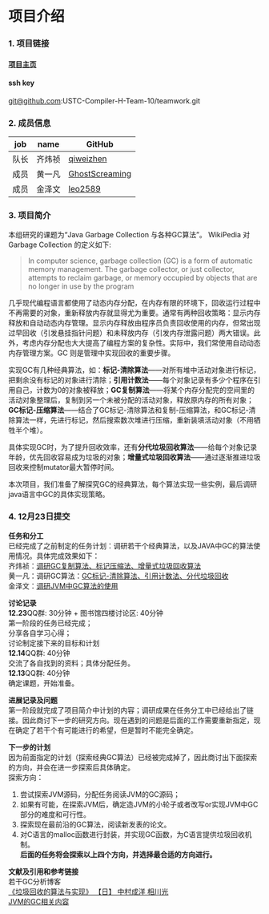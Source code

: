 # 项目介绍
### 1. 项目链接
#### [项目主页](https://github.com/USTC-Compiler-H-Team-10/teamwork.git)
#### ssh key 
git@github.com:USTC-Compiler-H-Team-10/teamwork.git

### 2. 成员信息
 | job  |  name  |    GitHub      |
 | ---- | ------ | -------------- |
 | 队长 | 齐炜祯 |[ qiweizhen](https://github.com/qiweizhen)      |
 | 成员 | 黄一凡 | [GhostScreaming](https://github.com/GhostScreaming) | 
 | 成员 | 金泽文 | [leo2589](https://github.com/leo2589)        |

### 3. 项目简介
本组研究的课题为“Java Garbage Collection 与各种GC算法”。
WikiPedia 对 Garbage Collection 的定义如下:

>In computer science, garbage collection (GC) is a form of automatic memory management. The garbage collector, or just collector, attempts to reclaim garbage, or memory occupied by objects that are no longer in use by the program

几乎现代编程语言都使用了动态内存分配，在内存有限的环境下，回收运行过程中不再需要的对象，重新释放内存就显得尤为重要。通常有两种回收策略：显示内存释放和自动动态内存管理。显示内存释放由程序员负责回收使用的内存，但常出现过早回收（引发悬挂指针问题）和未释放内存（引发内存泄露问题）两大错误。此外，考虑内存分配也大大提高了编程方案的复杂性。实际中，我们常使用自动动态内存管理方案。GC 则是管理中实现回收的重要步骤。

实现GC有几种经典算法，如：**标记-清除算法**——对所有堆中活动对象进行标记，把剩余没有标记的对象进行清除；**引用计数法**——每个对象记录有多少个程序在引用自己，计数为0的对象被释放；**GC复制算法**——将某个内存分配完的空间里的活动对象整理后，复制到另一个未被分配的活动对象，释放原内存的所有对象；**GC标记-压缩算法**——结合了GC标记-清除算法和复制-压缩算法，和GC标记-清除算法一样，先进行标记，然后搜索数次堆进行压缩，重新装填活动对象（不用牺牲半个堆）。

具体实现GC时，为了提升回收效率，还有**分代垃圾回收算法**——给每个对象记录年龄，优先回收容易成为垃圾的对象；**增量式垃圾回收算法**——通过逐渐推进垃圾回收来控制mutator最大暂停时间。

本次项目，我们准备了解探究GC的经典算法，每个算法实现一些实例，最后调研java语言中GC的具体实现策略。
 
### 4. 12月23日提交
**任务和分工**  
已经完成了之前制定的任务计划：调研若干个经典算法，以及JAVA中GC的算法使用情况。具体完成效果如下：  
齐炜祯：[调研GC复制算法、标记压缩法、增量式垃圾回收算法](https://github.com/USTC-Compiler-H-Team-10/teamwork/blob/master/Algotirhms.md)  
黄一凡：调研GC算法：[GC标记-清除算法、引用计数法、分代垃圾回收](https://github.com/USTC-Compiler-H-Team-10/teamwork/blob/master/Algorithm%20by%20Fan.md)  
金泽文：[调研JVM中GC算法的使用](https://github.com/USTC-Compiler-H-Team-10/teamwork/blob/master/notes_for_JVM.md)

**讨论记录**  
**12.23**QQ群: 30分钟 + 图书馆四楼讨论区: 40分钟  
第一阶段的任务已经完成；  
分享各自学习心得；  
讨论制定接下来的目标和计划  
**12.14**QQ群: 40分钟  
交流了各自找到的资料；具体分配任务。  
**12.13**QQ群: 40分钟  
确定课题，开始准备。  

**进展记录及问题**  
第一阶段就完成了项目简介中计划的内容；调研成果在任务分工中已经给出了链接。因此商讨下一步的研究方向。现在遇到的问题是后面的工作需要重新指定，现在确定了若干个有可能进行的希望，但是暂时不能完全确定。

**下一步的计划**  
因为前面指定的计划（探索经典GC算法）已经被完成掉了，因此商讨出下面探索的方向，并会在进一步探索后具体确定。  
探索方向：  
1. 尝试探索JVM源码，分配任务阅读JVM的GC源码；
2. 如果有可能，在探索JVM后，确定造JVM的小轮子或者改写or实现JVM中GC部分的难度和可行性。
3. 探索现在最前沿的GC算法，阅读新发表的论文。
4. 对C语言的malloc函数进行封装，并实现GC函数，为C语言提供垃圾回收机制。  
**后面的任务将会探索以上四个方向，并选择最合适的方向进行。**

**文献及引用和参考链接**  
若干GC分析博客  
[《垃圾回收的算法与实现》 【日】 中村成洋 相川光](https://www.amazon.cn/dp/B01JZS0AO8 )  
[JVM的GC相关内容](https://javapapers.com/java/how-java-garbage-collection-works)